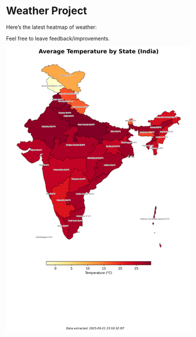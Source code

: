 # Weather Project

Here’s the latest heatmap of weather:

Feel free to leave feedback/improvements.

![India Heatmap](docs/assets/india_heatmap.png?v=D03892)
